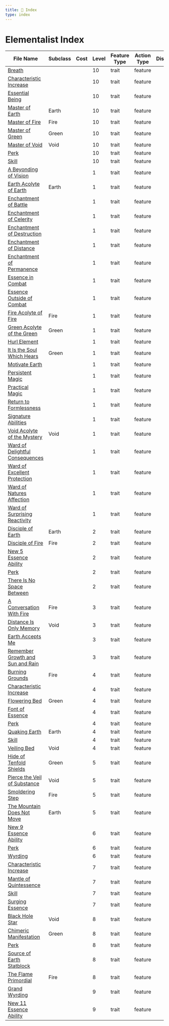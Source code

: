 ```yaml
---
title: 📑 Index
type: index
---
```


# Elementalist Index

| File Name                                                                                              | Subclass | Cost | Level | Feature Type | Action Type | Distance | Target |
| ------------------------------------------------------------------------------------------------------ | -------- | ---- | ----- | ------------ | ----------- | -------- | ------ |
| [Breath](../10th-Level%20Features/Breath)                                                              |          |      | 10    | trait        | feature     |          |        |
| [Characteristic Increase](../10th-Level%20Features/Characteristic%20Increase)                          |          |      | 10    | trait        | feature     |          |        |
| [Essential Being](../10th-Level%20Features/Essential%20Being)                                          |          |      | 10    | trait        | feature     |          |        |
| [Master of Earth](../10th-Level%20Features/Master%20of%20Earth)                                        | Earth    |      | 10    | trait        | feature     |          |        |
| [Master of Fire](../10th-Level%20Features/Master%20of%20Fire)                                          | Fire     |      | 10    | trait        | feature     |          |        |
| [Master of Green](../10th-Level%20Features/Master%20of%20Green)                                        | Green    |      | 10    | trait        | feature     |          |        |
| [Master of Void](../10th-Level%20Features/Master%20of%20Void)                                          | Void     |      | 10    | trait        | feature     |          |        |
| [Perk](../10th-Level%20Features/Perk)                                                                  |          |      | 10    | trait        | feature     |          |        |
| [Skill](../10th-Level%20Features/Skill)                                                                |          |      | 10    | trait        | feature     |          |        |
| [A Beyonding of Vision](../1st-Level%20Features/A%20Beyonding%20of%20Vision)                           |          |      | 1     | trait        | feature     |          |        |
| [Earth Acolyte of Earth](../1st-Level%20Features/Earth%20Acolyte%20of%20Earth)                         | Earth    |      | 1     | trait        | feature     |          |        |
| [Enchantment of Battle](../1st-Level%20Features/Enchantment%20of%20Battle)                             |          |      | 1     | trait        | feature     |          |        |
| [Enchantment of Celerity](../1st-Level%20Features/Enchantment%20of%20Celerity)                         |          |      | 1     | trait        | feature     |          |        |
| [Enchantment of Destruction](../1st-Level%20Features/Enchantment%20of%20Destruction)                   |          |      | 1     | trait        | feature     |          |        |
| [Enchantment of Distance](../1st-Level%20Features/Enchantment%20of%20Distance)                         |          |      | 1     | trait        | feature     |          |        |
| [Enchantment of Permanence](../1st-Level%20Features/Enchantment%20of%20Permanence)                     |          |      | 1     | trait        | feature     |          |        |
| [Essence in Combat](../1st-Level%20Features/Essence%20in%20Combat)                                     |          |      | 1     | trait        | feature     |          |        |
| [Essence Outside of Combat](../1st-Level%20Features/Essence%20Outside%20of%20Combat)                   |          |      | 1     | trait        | feature     |          |        |
| [Fire Acolyte of Fire](../1st-Level%20Features/Fire%20Acolyte%20of%20Fire)                             | Fire     |      | 1     | trait        | feature     |          |        |
| [Green Acolyte of the Green](../1st-Level%20Features/Green%20Acolyte%20of%20the%20Green)               | Green    |      | 1     | trait        | feature     |          |        |
| [Hurl Element](../1st-Level%20Features/Hurl%20Element)                                                 |          |      | 1     | trait        | feature     |          |        |
| [It Is the Soul Which Hears](../1st-Level%20Features/It%20Is%20the%20Soul%20Which%20Hears)             | Green    |      | 1     | trait        | feature     |          |        |
| [Motivate Earth](../1st-Level%20Features/Motivate%20Earth)                                             |          |      | 1     | trait        | feature     |          |        |
| [Persistent Magic](../1st-Level%20Features/Persistent%20Magic)                                         |          |      | 1     | trait        | feature     |          |        |
| [Practical Magic](../1st-Level%20Features/Practical%20Magic)                                           |          |      | 1     | trait        | feature     |          |        |
| [Return to Formlessness](../1st-Level%20Features/Return%20to%20Formlessness)                           |          |      | 1     | trait        | feature     |          |        |
| [Signature Abilities](../1st-Level%20Features/Signature%20Abilities)                                   |          |      | 1     | trait        | feature     |          |        |
| [Void Acolyte of the Mystery](../1st-Level%20Features/Void%20Acolyte%20of%20the%20Mystery)             | Void     |      | 1     | trait        | feature     |          |        |
| [Ward of Delightful Consequences](../1st-Level%20Features/Ward%20of%20Delightful%20Consequences)       |          |      | 1     | trait        | feature     |          |        |
| [Ward of Excellent Protection](../1st-Level%20Features/Ward%20of%20Excellent%20Protection)             |          |      | 1     | trait        | feature     |          |        |
| [Ward of Natures Affection](../1st-Level%20Features/Ward%20of%20Natures%20Affection)                   |          |      | 1     | trait        | feature     |          |        |
| [Ward of Surprising Reactivity](../1st-Level%20Features/Ward%20of%20Surprising%20Reactivity)           |          |      | 1     | trait        | feature     |          |        |
| [Disciple of Earth](../2nd-Level%20Features/Disciple%20of%20Earth)                                     | Earth    |      | 2     | trait        | feature     |          |        |
| [Disciple of Fire](../2nd-Level%20Features/Disciple%20of%20Fire)                                       | Fire     |      | 2     | trait        | feature     |          |        |
| [New 5 Essence Ability](../2nd-Level%20Features/New%205%20Essence%20Ability)                           |          |      | 2     | trait        | feature     |          |        |
| [Perk](../2nd-Level%20Features/Perk)                                                                   |          |      | 2     | trait        | feature     |          |        |
| [There Is No Space Between](../2nd-Level%20Features/There%20Is%20No%20Space%20Between)                 |          |      | 2     | trait        | feature     |          |        |
| [A Conversation With Fire](../3rd-Level%20Features/A%20Conversation%20With%20Fire)                     | Fire     |      | 3     | trait        | feature     |          |        |
| [Distance Is Only Memory](../3rd-Level%20Features/Distance%20Is%20Only%20Memory)                       | Void     |      | 3     | trait        | feature     |          |        |
| [Earth Accepts Me](../3rd-Level%20Features/Earth%20Accepts%20Me)                                       |          |      | 3     | trait        | feature     |          |        |
| [Remember Growth and Sun and Rain](../3rd-Level%20Features/Remember%20Growth%20and%20Sun%20and%20Rain) |          |      | 3     | trait        | feature     |          |        |
| [Burning Grounds](../4th-Level%20Features/Burning%20Grounds)                                           | Fire     |      | 4     | trait        | feature     |          |        |
| [Characteristic Increase](../4th-Level%20Features/Characteristic%20Increase)                           |          |      | 4     | trait        | feature     |          |        |
| [Flowering Bed](../4th-Level%20Features/Flowering%20Bed)                                               | Green    |      | 4     | trait        | feature     |          |        |
| [Font of Essence](../4th-Level%20Features/Font%20of%20Essence)                                         |          |      | 4     | trait        | feature     |          |        |
| [Perk](../4th-Level%20Features/Perk)                                                                   |          |      | 4     | trait        | feature     |          |        |
| [Quaking Earth](../4th-Level%20Features/Quaking%20Earth)                                               | Earth    |      | 4     | trait        | feature     |          |        |
| [Skill](../4th-Level%20Features/Skill)                                                                 |          |      | 4     | trait        | feature     |          |        |
| [Veiling Bed](../4th-Level%20Features/Veiling%20Bed)                                                   | Void     |      | 4     | trait        | feature     |          |        |
| [Hide of Tenfold Shields](../5th-Level%20Features/Hide%20of%20Tenfold%20Shields)                       | Green    |      | 5     | trait        | feature     |          |        |
| [Pierce the Veil of Substance](../5th-Level%20Features/Pierce%20the%20Veil%20of%20Substance)           | Void     |      | 5     | trait        | feature     |          |        |
| [Smoldering Step](../5th-Level%20Features/Smoldering%20Step)                                           | Fire     |      | 5     | trait        | feature     |          |        |
| [The Mountain Does Not Move](../5th-Level%20Features/The%20Mountain%20Does%20Not%20Move)               | Earth    |      | 5     | trait        | feature     |          |        |
| [New 9 Essence Ability](../6th-Level%20Features/New%209%20Essence%20Ability)                           |          |      | 6     | trait        | feature     |          |        |
| [Perk](../6th-Level%20Features/Perk)                                                                   |          |      | 6     | trait        | feature     |          |        |
| [Wyrding](../6th-Level%20Features/Wyrding)                                                             |          |      | 6     | trait        | feature     |          |        |
| [Characteristic Increase](../7th-Level%20Features/Characteristic%20Increase)                           |          |      | 7     | trait        | feature     |          |        |
| [Mantle of Quintessence](../7th-Level%20Features/Mantle%20of%20Quintessence)                           |          |      | 7     | trait        | feature     |          |        |
| [Skill](../7th-Level%20Features/Skill)                                                                 |          |      | 7     | trait        | feature     |          |        |
| [Surging Essence](../7th-Level%20Features/Surging%20Essence)                                           |          |      | 7     | trait        | feature     |          |        |
| [Black Hole Star](../8th-Level%20Features/Black%20Hole%20Star)                                         | Void     |      | 8     | trait        | feature     |          |        |
| [Chimeric Manifestation](../8th-Level%20Features/Chimeric%20Manifestation)                             | Green    |      | 8     | trait        | feature     |          |        |
| [Perk](../8th-Level%20Features/Perk)                                                                   |          |      | 8     | trait        | feature     |          |        |
| [Source of Earth Statblock](../8th-Level%20Features/Source%20of%20Earth%20Statblock)                   |          |      | 8     | trait        | feature     |          |        |
| [The Flame Primordial](../8th-Level%20Features/The%20Flame%20Primordial)                               | Fire     |      | 8     | trait        | feature     |          |        |
| [Grand Wyrding](../9th-Level%20Features/Grand%20Wyrding)                                               |          |      | 9     | trait        | feature     |          |        |
| [New 11 Essence Ability](../9th-Level%20Features/New%2011%20Essence%20Ability)                         |          |      | 9     | trait        | feature     |          |        |

